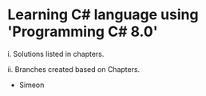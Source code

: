 # Learning C# language using 'Programming C# 8.0'

i.  Solutions listed in chapters.

ii. Branches created based on Chapters.

- Simeon
